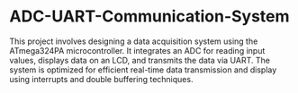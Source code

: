 # ADC-UART-Communication-System
This project involves designing a data acquisition system using the ATmega324PA microcontroller. It integrates an ADC for reading input values, displays data on an LCD, and transmits the data via UART. The system is optimized for efficient real-time data transmission and display using interrupts and double buffering techniques.
